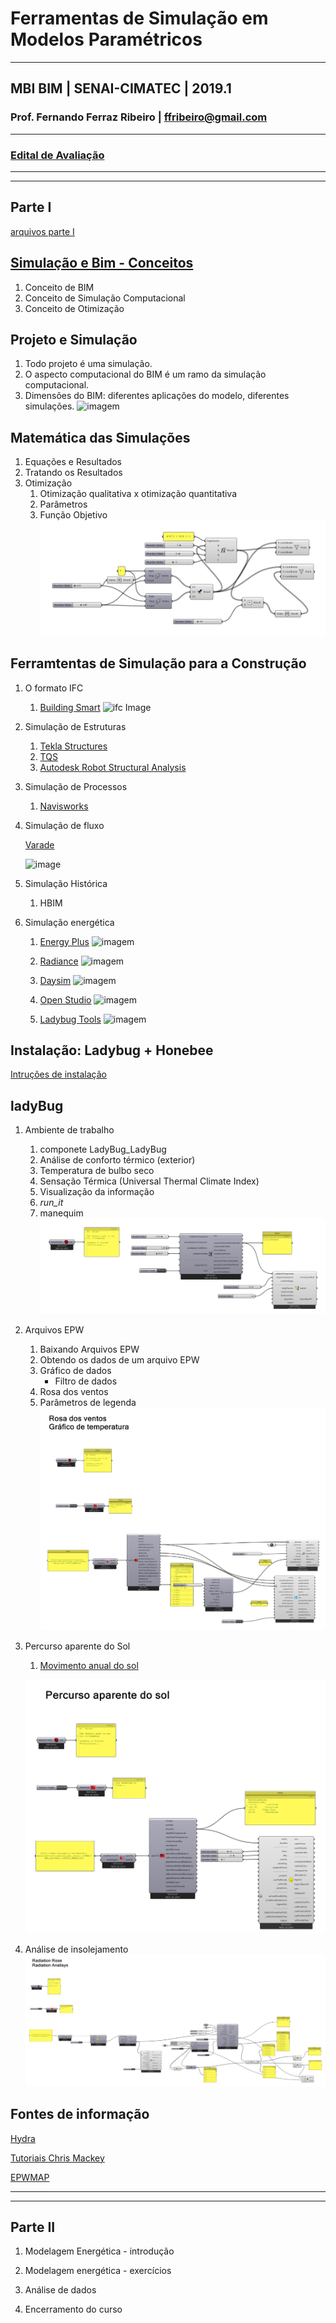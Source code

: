 # Ferramentas de Simulação em Modelos Paramétricos

_______

## MBI BIM | SENAI-CIMATEC | 2019.1

### Prof. Fernando Ferraz Ribeiro | ffribeiro@gmail.com

_______

### [Edital de Avaliação](.\edital\edital01.md)

_______
_______

## Parte I

[arquivos parte I](.\Arquivos\Arquivos_Parte_I.zip)

## [Simulação e Bim - Conceitos](.\Conceitos\Simula_e_BIM.md)

1. Conceito de BIM
1. Conceito de Simulação Computacional
1. Conceito de Otimização

## Projeto e Simulação

1. Todo projeto é uma simulação.
1. O aspecto computacional do BIM é um ramo da simulação computacional.
1. Dimensões do BIM: diferentes aplicações do modelo, diferentes simulações.
![imagem](https://s3-eu-west-1.amazonaws.com/drawbotics-blog/2018/10/BIM3.jpg)

## Matemática das Simulações

1. Equações e Resultados
1. Tratando os Resultados
1. Otimização
    1. Otimização qualitativa x otimização quantitativa
    1. Parâmetros
    1. Função Objetivo
![imagem](.\imagens\Modelo_computacional.png)

## Ferramtentas de Simulação para a Construção

1. O formato IFC

    1. [Building Smart](https://www.buildingsmart.org/)
    ![ifc Image](https://standards.buildingsmart.org/IFC/DEV/IFC4_2/FINAL/HTML/img/IFC4_layered_architecture.png)

1. Simulação de Estruturas

    1. [Tekla Structures](https://www.tekla.com/br/produtos/tekla-structures)
    1. [TQS](http://www.tqs.com.br/)
    1. [Autodesk Robot Structural Analysis](https://www.autodesk.com/products/robot-structural-analysis/overview)

1. Simulação de Processos

    1. [Navisworks](https://www.autodesk.com.br/products/navisworks/overview)

1. Simulação de fluxo

    [Varade](http://www.vadere.org)

    ![image](http://www.vadere.org/wp-content/uploads/2016/12/Bottleneck01-768x416.png)

1. Simulação Histórica
    1. HBIM

1. Simulação energética
    1. [Energy Plus](https://energyplus.net/)
    ![imagem](https://energyplus.net/sites/all/modules/custom/nrel_custom/images/quickstart_3.png)

    1. [Radiance](https://www.radiance-online.org/)
    ![imagem](https://www.radiance-online.org/copy_of_NYT_sunrise.jpg)

    1. [Daysim](http://daysim.ning.com/)
    ![imagem](http://web.mit.edu/SustainableDesignLab/projects/Daysim/DAYSIM_Flowchart_radfiles2daysim.jpg)

    1. [Open Studio](https://www.openstudio.net/)
    ![imagem](http://nrel.github.io/OpenStudio-user-documentation/img/os_interface/overview.png)

    1. [Ladybug Tools](https://www.ladybug.tools)
    ![imagem](http://api.ning.com/files/n6JmThHrscbO0NxgLueUYrQPy4fLA8xdzP2COHyD1QEQ3DwfUxXlyjBtQMAxuSYvCXRAw0TfZ25DeARWbsMBKw0*wFlKWzeT/Untitledpresentation.png?width=1200)

## Instalação: Ladybug + Honebee

[Intruções de instalação](https://github.com/mostaphaRoudsari/ladybug/wiki/Installation-Instructions)

## ladyBug

1. Ambiente de trabalho
    1. componete LadyBug_LadyBug
    1. Análise de conforto térmico (exterior)
    1. Temperatura de bulbo seco
    1. Sensação Térmica (Universal Thermal Climate Index)
    1. Visualização da informação
    1. *run_it*
    1. manequim
        ![Imagem](.\imagens\LadyBug_00.png)
1. Arquivos EPW
    1. Baixando Arquivos EPW
    1. Obtendo os dados de um arquivo EPW
    1. Gráfico de dados
        * Filtro de dados
    1. Rosa dos ventos
    1. Parâmetros de legenda
        ![Imagem](.\imagens\LadyBug_01.png)

1. Percurso aparente do Sol

    1. [Movimento anual do sol](http://www.if.ufrgs.br/fis02001/aulas/aula_movsol.htm)

    ![Imagem](.\imagens\LadyBug_02.png)

1. Análise de insolejamento
     ![Imagem](.\imagens\LadyBug_03.png)

## Fontes de informação

[Hydra](https://hydrashare.github.io/hydra/)

[Tutoriais Chris Mackey](https://www.youtube.com/playlist?list=PLruLh1AdY-Sho45_D4BV1HKcIz7oVmZ8v)

[EPWMAP](https://www.ladybug.tools/epwmap/)

_______
_______

## Parte II

1. Modelagem Energética - introdução

1. Modelagem energética - exercícios

1. Análise de dados

1. Encerramento do curso
